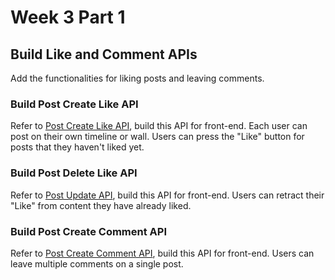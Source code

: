 # Week 3 Part 1

## Build Like and Comment APIs

Add the functionalities for liking posts and leaving comments.

### Build Post Create Like API

Refer to [Post Create Like API](https://github.com/AppWorks-School-Materials/API-Doc/tree/master/Canchu#post-create-like-api), build this API for front-end. Each user can post on their own timeline or wall. Users can press the "Like" button for posts that they haven't liked yet.


### Build Post Delete Like API
Refer to [Post Update API](https://github.com/AppWorks-School-Materials/API-Doc/tree/master/Canchu#post-delete-like-api), build this API for front-end. Users can retract their "Like" from content they have already liked.


### Build Post Create Comment API
Refer to [Post Create Comment API](https://github.com/AppWorks-School-Materials/API-Doc/tree/master/Canchu#post-create-comment-api), build this API for front-end. Users can leave multiple comments on a single post.
